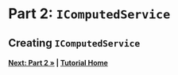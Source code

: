 # Part 2: `IComputedService`

## Creating `IComputedService`

#### [Next: Part 2 &raquo;](./Part02.md) | [Tutorial Home](./README.md)
